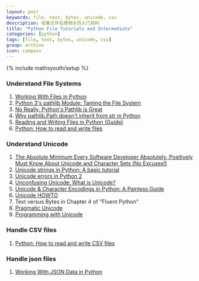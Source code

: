 ```yaml
---
layout: post
keywords: file, text, bytes, unicode, csv
description: 收集文件处理相关的入门资料
title: "Python File Tutorials and Intermediate"
categories: [python]
tags: [file, text, bytes, unicode, csv]
group: archive
icon: compass
---
```

{% include mathsyouth/setup %}


### Understand File Systems

1. [Working With Files in Python](https://realpython.com/working-with-files-in-python/)
1. [Python 3's pathlib Module: Taming the File System](https://realpython.com/python-pathlib/)
1. [No Really, Python's Pathlib is Great](https://rednafi.github.io/digressions/python/2020/04/13/python-pathlib.html)
1. [Why pathlib.Path doesn't inherit from str in Python](https://snarky.ca/why-pathlib-path-doesn-t-inherit-from-str/)
1. [Reading and Writing Files in Python (Guide)](https://realpython.com/read-write-files-python/)
1. [Python: How to read and write files](https://thepythonguru.com/python-how-to-read-and-write-files/)


### Understand Unicode

1. [The Absolute Minimum Every Software Developer Absolutely, Positively Must Know About Unicode and Character Sets (No Excuses!)](https://www.joelonsoftware.com/2003/10/08/the-absolute-minimum-every-software-developer-absolutely-positively-must-know-about-unicode-and-character-sets-no-excuses/)
1. [Unicode strings in Python: A basic tutorial](http://pgbovine.net/unicode-python.htm)
1. [Unicode errors in Python 2](http://pgbovine.net/unicode-python-errors.htm)
1. [Unconfusing Unicode: What is Unicode?](https://regebro.wordpress.com/2011/03/23/unconfusing-unicode-what-is-unicode/)
1. [Unicode & Character Encodings in Python: A Painless Guide](https://realpython.com/python-encodings-guide/)
1. [Unicode HOWTO](https://docs.python.org/3/howto/unicode.html)
1. Text versus Bytes in Chapter 4 of "Fluent Python"
1. [Pragmatic Unicode](https://nedbatchelder.com/text/unipain.html)
1. [Programming with Unicode](https://unicodebook.readthedocs.io/index.html)


### Handle CSV files

1. [Python: How to read and write CSV files](https://thepythonguru.com/python-how-to-read-and-write-csv-files/)


### Handle json files

1. [Working With JSON Data in Python](https://realpython.com/python-json/)


